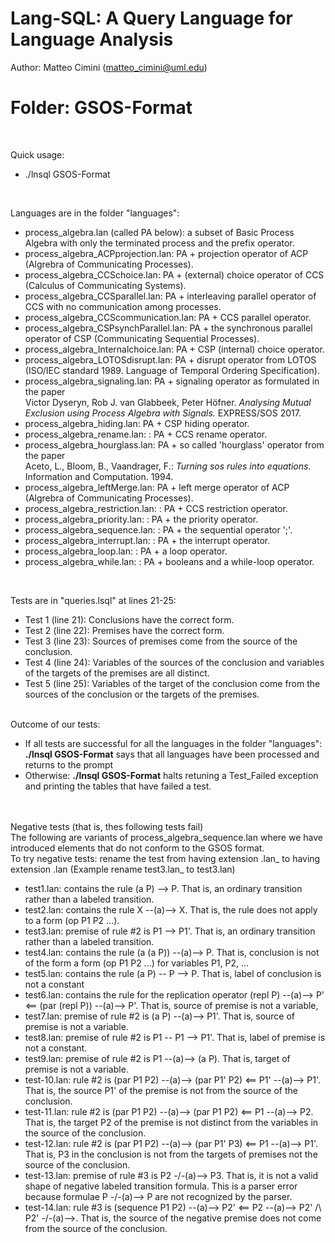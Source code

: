 # Lang-SQL: A Query Language for Language Analysis 

Author: Matteo Cimini (matteo_cimini@uml.edu)
	<br />
# <a name="instructions"></a>Folder: GSOS-Format
<br />

Quick usage: 
<br />
<ul>
<li> ./lnsql GSOS-Format <br />
</ul>
<br />

Languages are in the folder "languages": <br />
<ul>
<li> process_algebra.lan (called PA below): a subset of Basic Process Algebra with only the terminated process and the prefix operator. 
<li> process_algebra_ACPprojection.lan: PA + projection operator of ACP (Algrebra of Communicating Processes).  
<li> 	process_algebra_CCSchoice.lan: PA + (external) choice operator of CCS (Calculus of Communicating Systems).  
<li> 	process_algebra_CCSparallel.lan: PA + interleaving parallel operator of CCS with no communication among processes. 
	<li> process_algebra_CCScommunication.lan: PA + CCS parallel operator. 
	<li> process_algebra_CSPsynchParallel.lan: PA + the synchronous parallel operator of CSP (Communicating Sequential Processes). 
	<li> process_algebra_Internalchoice.lan: PA + CSP (internal) choice operator. 
	<li> process_algebra_LOTOSdisrupt.lan: PA + disrupt operator from LOTOS (ISO/IEC standard 1989. Language of Temporal Ordering Specification). 
	<li> process_algebra_signaling.lan: PA + signaling operator as formulated in the paper 
	<br>
	Victor Dyseryn, Rob J. van Glabbeek, Peter Höfner. <i>Analysing Mutual Exclusion using Process Algebra with Signals.</i> EXPRESS/SOS 2017. 
	<li> process_algebra_hiding.lan: PA + CSP hiding operator. 
	<li> process_algebra_rename.lan: : PA + CCS rename operator. 
	<li> process_algebra_hourglass.lan: PA + so called 'hourglass' operator from the paper 
	<br>
	Aceto, L., Bloom, B., Vaandrager, F.: <i>Turning sos rules into equations.</i> Information and Computation. 1994.
	<li> process_algebra_leftMerge.lan: PA + left merge operator of ACP (Algrebra of Communicating Processes).  
	<li> process_algebra_restriction.lan: : PA + CCS restriction operator. 
	<li> process_algebra_priority.lan: : PA + the priority operator. 
	<li> process_algebra_sequence.lan: : PA + the sequential operator ';'. 
	<li> process_algebra_interrupt.lan: : PA + the interrupt operator. 
	<li> process_algebra_loop.lan: : PA + a loop operator. 
	<li> process_algebra_while.lan: : PA + booleans and a while-loop operator. 
		
		
</ul>
<br />


Tests are in "queries.lsql" at lines 21-25:  <br />
<ul>
<li> Test 1 (line 21): Conclusions have the correct form.
<li> Test 2 (line 22): Premises have the correct form.
<li> Test 3 (line 23): Sources of premises come from the source of the conclusion.
<li> Test 4 (line 24): Variables of the sources of the conclusion and variables of the targets of the premises are all distinct.
<li> Test 5 (line 25): Variables of the target of the conclusion come from the sources of the conclusion or the targets of the premises.
</ul>

<br />
Outcome of our tests: 
<ul>
<li> If all tests are successful for all the languages in the folder "languages": <b>./lnsql GSOS-Format</b> says that all languages have been processed and returns to the prompt<br />
	<li> Otherwise: <b>./lnsql GSOS-Format</b> halts retuning a Test_Failed exception and printing the tables that have failed a test. 
</ul>
<br />


<br />
Negative tests (that is, thes following tests fail)  
<br />
The following are variants of process_algebra_sequence.lan where we have introduced elements that do not conform to the GSOS format. 
<br />
To try negative tests: rename the test from having extension .lan_ to having extension .lan (Example rename test3.lan_ to test3.lan)
<br />
<ul>
<li> test1.lan: contains the rule (a P) --> P. That is, an ordinary transition rather than a labeled transition.
<li> test2.lan: contains the rule X --(a)--> X. That is, the rule does not apply to a form (op P1 P2 ...).
<li> test3.lan: premise of rule #2 is P1 --> P1'. That is, an ordinary transition rather than a labeled transition.
<li> test4.lan: contains the rule (a (a P)) --(a)--> P. That is, conclusion is not of the form a form (op P1 P2 ...) for variables P1, P2, ... 
<li> test5.lan: contains the rule (a P) -- P --> P. That is, label of conclusion is not a constant
<li> test6.lan: contains the rule for the replication operator (repl P) --(a)--> P' <== (par (repl P)) --(a)--> P'. That is, source of premise is not a variable,
<li> test7.lan: premise of rule #2 is (a P) --(a)--> P1'. That is, source of premise is not a variable.
<li> test8.lan: premise of rule #2 is P1 -- P1 --> P1'. That is, label of premise is not a constant.
<li> test9.lan: premise of rule #2 is P1 --(a)--> (a P). That is, target of premise is not a variable.
<li> test-10.lan: rule #2 is (par P1 P2) --(a)--> (par P1' P2) <== P1' --(a)--> P1'. That is, the source P1' of the premise is not from the source of the conclusion.
<li> test-11.lan: rule #2 is (par P1 P2) --(a)--> (par P1 P2) <== P1 --(a)--> P2. That is, the target P2 of the premise is not distinct from the variables in the source of the conclusion.
<li> test-12.lan: rule #2 is (par P1 P2) --(a)--> (par P1' P3) <== P1 --(a)--> P1'. That is, P3 in the conclusion is not from the targets of premises not the source of the conclusion. 
<li> test-13.lan: premise of rule #3 is P2 -/-(a)--> P3. That is, it is not a valid shape of negative labeled transition formula. This is a parser error because formulae P -/-(a)--> P are not recognized by the parser. 
<li> test-14.lan: rule #3 is (sequence P1 P2) --(a)--> P2' <== P2 --(a)--> P2' /\ P2' -/-(a)-->. That is, the source of the negative premise does not come from the source of the conclusion. 
</ul>	




